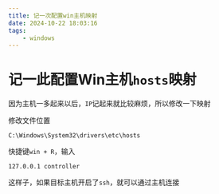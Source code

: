 ```yaml
---
title: 记一次配置win主机映射
date: 2024-10-22 18:03:16
tags:
    - windows
---
```

# 记一此配置Win主机`hosts`映射

因为主机一多起来以后，`IP`记起来就比较麻烦，所以修改一下映射

修改文件位置

```
C:\Windows\System32\drivers\etc\hosts
```

快捷键`win + R`，输入

```shell
127.0.0.1 controller
```

这样子，如果目标主机开启了`ssh`，就可以通过主机连接